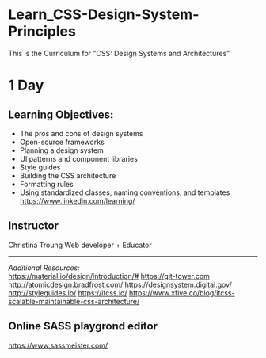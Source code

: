 # Learn_CSS-Design-System-Principles

This is the Curriculum for "CSS: Design Systems and Architectures"

# 1 Day

## Learning Objectives:
- The pros and cons of design systems
- Open-source frameworks
- Planning a design system
- UI patterns and component libraries
- Style guides
- Building the CSS architecture
- Formatting rules
- Using standardized classes, naming conventions, and templates
https://www.linkedin.com/learning/

## Instructor 
Christina Troung
Web developer + Educator

---

*Additional Resources:*   
https://material.io/design/introduction/#
https://git-tower.com
http://atomicdesign.bradfrost.com/
https://designsystem.digital.gov/
http://styleguides.io/
https://itcss.io/
https://www.xfive.co/blog/itcss-scalable-maintainable-css-architecture/

## Online SASS playgrond editor
https://www.sassmeister.com/
